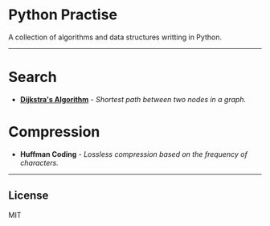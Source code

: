 # Python Practise

A collection of algorithms and data structures writting in Python.

---
# Search

  - **[Dijkstra's Algorithm](https://en.wikipedia.org/wiki/Dijkstra%27s_algorithm)** - *Shortest path between two nodes in a graph.*
  
# Compression

  - **Huffman Coding** - *Lossless compression based on the frequency of characters.*

---
License
----

MIT
